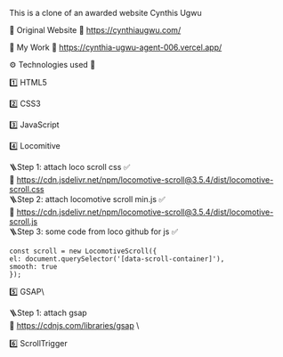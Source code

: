 This is a clone of an awarded website Cynthis Ugwu

📌 Original Website
🔗 https://cynthiaugwu.com/

📌 My Work
🔗 https://cynthia-ugwu-agent-006.vercel.app/




⚙️ Technologies used 🌟

1️⃣ HTML5

2️⃣ CSS3

3️⃣ JavaScript

4️⃣ Locomitive

 🪜Step 1: attach loco scroll css ✅\
 🔗 https://cdn.jsdelivr.net/npm/locomotive-scroll@3.5.4/dist/locomotive-scroll.css \
 🪜Step 2: attach locomotive scroll min.js ✅\
🔗 https://cdn.jsdelivr.net/npm/locomotive-scroll@3.5.4/dist/locomotive-scroll.js \
 🪜Step 3: some code from loco github for js ✅

    const scroll = new LocomotiveScroll({
    el: document.querySelector('[data-scroll-container]'),
    smooth: true
    });

5️⃣ GSAP\

 🪜Step 1: attach gsap\
🔗 https://cdnjs.com/libraries/gsap \

6️⃣ ScrollTrigger
